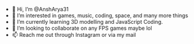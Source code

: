 - 👋 Hi, I’m @AnshArya31
- 👀 I’m interested in games, music, coding, space, and many more things
- 🌱 I’m currently learning 3D modelling and JavaScript Coding.
- 💞️ I’m looking to collaborate on any FPS games maybe lol
- 📫 Reach me out through Instagram or via my mail

